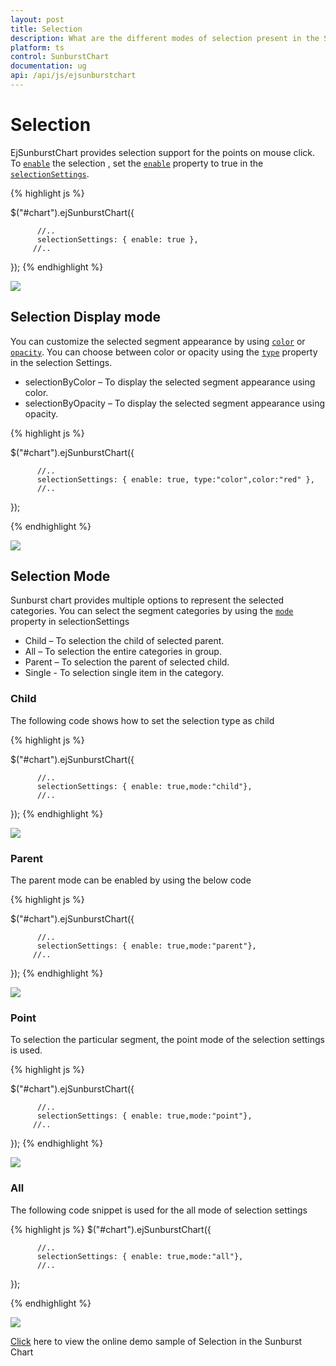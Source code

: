 ```yaml
---
layout: post
title: Selection
description: What are the different modes of selection present in the Sunburst Chart
platform: ts
control: SunburstChart
documentation: ug
api: /api/js/ejsunburstchart
---
```


# Selection 
EjSunburstChart provides selection support for the points on mouse click. To [`enable`](../api/ejsunburstchart#members:selectionsettings-enable) the selection , set the [`enable`](../api/ejsunburstchart#members:selectionsettings-enable) property to true in the [`selectionSettings`](../api/ejsunburstchart#members:selectionsettings). 

{% highlight js %}

$("#chart").ejSunburstChart({

          //..         
          selectionSettings: { enable: true },         
         //..

});
{% endhighlight %}

![](/js/SunburstChart/Selection_images/Selection_img1.png)

 
## Selection Display mode

 You can customize the selected  segment appearance by using [`color`](../api/ejsunburstchart#members:selectionsettings-color) or [`opacity`](../api/ejsunburstchart#members:selectionsettings-opacity). You can choose between color or opacity using the [`type`](../api/ejsunburstchart#members:selectionsettings-type) property in the selection Settings.

*	selectionByColor – To display the selected segment appearance using color.
*	selectionByOpacity – To display the selected segment appearance using opacity.

{% highlight js %}

$("#chart").ejSunburstChart({

          //..         
          selectionSettings: { enable: true, type:"color",color:"red" },         
          //..

});

 {% endhighlight %}

![](/js/SunburstChart/Selection_images/Selection_img2.png)

## Selection Mode

Sunburst chart provides multiple options to represent the selected categories. You can select the segment categories by using the [`mode`](../api/ejsunburstchart#members:selectionsettings-mode) property in selectionSettings
*	Child – To selection the child of selected parent.
*	All – To selection the entire categories in group.
*	Parent – To selection the parent of selected child.
*	Single - To selection single item in the category.

### Child

The following code shows how to set the selection type as child 

{% highlight js %}

$("#chart").ejSunburstChart({

          //..         
          selectionSettings: { enable: true,mode:"child"},         
          //..

});
{% endhighlight %}

![](/js/SunburstChart/Selection_images/Selection_img3.png)
 
### Parent

The parent mode can be enabled by using the below code 

{% highlight js %}

$("#chart").ejSunburstChart({

          //..         
          selectionSettings: { enable: true,mode:"parent"},         
         //..

});
{% endhighlight %}

![](/js/SunburstChart/Selection_images/Selection_img4.png)
 
### Point

To selection the particular segment, the point mode of the selection settings is used.

{% highlight js %}

$("#chart").ejSunburstChart({

          //..         
          selectionSettings: { enable: true,mode:"point"},         
         //..

});
 {% endhighlight %}

![](/js/SunburstChart/Selection_images/Selection_img5.png)
 
### All

The following code snippet is used for the all mode of selection settings

{% highlight js %}
$("#chart").ejSunburstChart({

          //..         
          selectionSettings: { enable: true,mode:"all"},         
          //..

});

{% endhighlight %}

![](/js/SunburstChart/Selection_images/Selection_img6.png)

[Click](http://js.syncfusion.com/demos/web/#!/bootstrap/sunburst/selection) here to view the online demo sample of Selection  in  the Sunburst Chart
